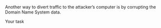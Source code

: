 Another way to divert traffic to the attacker’s computer
is by corrupting the Domain Name System
data.


Your task
